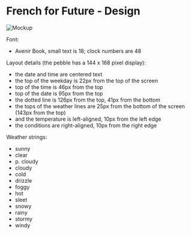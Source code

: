 French for Future - Design
=================================
![Mockup](https://raw.github.com/lepinsk/akaoka-sans/master/Mockup.png)

Font: 
* Avenir Book, small text is 18; clock numbers are 48

Layout details (the pebble has a 144 x 168 pixel display):
* the date and time are centered text
* the top of the weekday is 22px from the top of the screen
* top of the time is 46px from the top
* top of the date is 95px from the top
* the dotted line is 126px from the top, 41px from the bottom
* the tops of the weather lines are 25px from the bottom of the screen (143px from the top)
* and the temperature is left-aligned, 10px from the left edge
* the conditions are right-aligned, 10px from the right edge

Weather strings: 
* sunny
* clear
* p. cloudy
* cloudy
* cold
* drizzle
* foggy
* hot
* sleet
* snowy
* rainy
* stormy
* windy